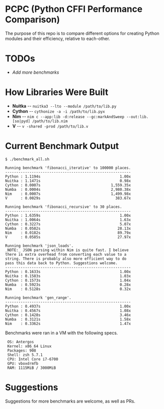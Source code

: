 # PCPC (Python CFFI Performance Comparison)

The purpose of this repo is to compare different options for creating Python modules and their efficiency, relative to each-other.

# TODOs
- *Add more benchmarks*

# How Libraries Were Built
- **Nuitka** -- `nuitka3 --lto --module /path/to/lib.py`
- **Cython** -- `cythonize -a -i /path/to/lib.pyx`
- **Nim** -- `nim c --app:lib -d:release --gc:markAndSweep --out:lib.[so|pyd] /path/to/lib.nim`
- **V** -- `v -shared -prod /path/to/lib.v`

# Current Benchmark Output
```console
$ ./benchmark_all.sh 

Running benchmark 'fibonacci_iterative' to 100000 places.
---------------------------------------------------------
Python : 1.1194s                                    1.00x
Nuitka : 1.1471s                                    0.98x
Cython : 0.0007s                                1,559.35x
Numba  : 0.0004s                                2,980.38x
Nim    : 0.0007s                                1,499.98x
V      : 0.0029s                                  383.67x

Running benchmark 'fibonacci_recursive' to 30 places.
---------------------------------------------------------
Python : 1.6359s                                    1.00x
Nuitka : 1.0064s                                    1.63x
Cython : 0.3227s                                    5.07x
Numba  : 0.0582s                                   28.13x
Nim    : 0.0182s                                   89.79x
V      : 0.0585s                                   27.97x

Running benchmark 'json_loads'.
_NOTE:_ JSON parsing within Nim is quite fast. I believe
there is extra overhead from converting each value to a
string. There is probably also more efficient way to do 
pass this data back to Python. Suggestions welcome.
---------------------------------------------------------
Python : 0.1633s                                    1.00x
Nuitka : 0.1583s                                    1.03x
Cython : 0.1573s                                    1.04x
Numba  : 0.5923s                                    0.28x
Nim    : 0.5128s                                    0.32x

Running benchmark 'gen_range'.
---------------------------------------------------------
Python : 0.4937s                                    1.00x
Nuitka : 0.4567s                                    1.08x
Cython : 0.1428s                                    3.46x
Numba  : 0.3121s                                    1.58x
Nim    : 0.3362s                                    1.47x
```

Benchmarks were ran in a VM with the following specs.
```
 OS: Antergos 
 Kernel: x86_64 Linux 
 Packages: 908
 Shell: zsh 5.7.1
 CPU: Intel Core i7-6700 
 GPU: vboxdrmfb
 RAM: 1115MiB / 3000MiB
```

# Suggestions
Suggestions for more benchmarks are welcome, as well as PRs.
